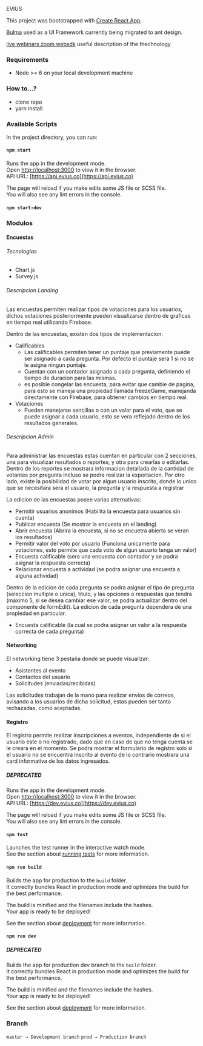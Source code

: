 EVIUS

This project was bootstrapped with [Create React App](https://github.com/facebookincubator/create-react-app).

[Bulma](https://bulma.io) used as a UI Framework currently being migrated to ant design.

[live webinars zoom websdk](https://bloggeek.me/when-will-zoom-use-webrtc/) useful description of the thechnology

###

### Requirements

- Node >= 6 on your local development machine

### How to...?

- clone repo
- yarn install

### Available Scripts

In the project directory, you can run:

#### `npm start`

Runs the app in the development mode.<br>
Open [http://localhost:3000](http://localhost:3000) to view it in the browser.<br>
API URL: [https://api.evius.co](https://api.evius.co)

The page will reload if you make edits some JS file or SCSS file.<br>
You will also see any lint errors in the console.

#### `npm start:dev`

### Modulos

#### Encuestas

###### Tecnologias

- Chart.js
- Survey.js

###### Descripcion Landing

Las encuestas permiten realizar tipos de votaciones para los usuarios, dichos votaciones posteriormente pueden visualizarse dentro
de graficas en tiempo real utilizando Firebase.

Dentro de las encuestas, existen dos tipos de implementacion:

- Calificables
  - Las calificables permiten tener un puntaje que previamente puede ser asignado a cada pregunta. Por defecto el puntaje sera 1 si no se
    le asigna ningun puntaje.
  - Cuentan con un contador asignado a cada pregunta, definiendo el tiempo de duracion para las mismas.
  - es posible congelar las encuesta, para evitar que cambie de pagina, para esto se maneja una propiedad llamada freezeGame, manejanda
    directamente con Firebase, para obtener cambios en tiempo real.
- Votaciones
  - Pueden manejarse sencillas o con un valor para el voto, que se puede asignar a cada usuario, esto se vera reflejado dentro de los resultados generales.

###### Descripcion Admin

Para administrar las encuestas estas cuentan en particular con 2 secciones, una para visualizar resultados o reportes, y otra para crearlas o editarlas.
Dentro de los reportes se mostrara informacion detallada de la cantidad de votantes por pregunta incluso se podra realizar la exportacion. Por otro lado,
existe la posibilidad de votar por algun usuario inscrito, donde lo unico que se necesitara sera el usuario, la pregunta y la respuesta a registrar

La edicion de las encuestas posee varias alternativas:

- Permitir usuarios anonimos (Habilita la encuesta para usuarios sin cuenta)
- Publicar encuesta (Se mostrar la encuesta en el landing)
- Abrir encuesta (Abrira la encuesta, si no se encuetra abierta se veran los resultados)
- Permitir valor del voto por usuario (Funciona unicamente para votaciones, esto permite que cada voto de algun usuario tenga un valor)
- Encuesta calificable (sera una encuesta con contador y se podra asignar la respuesta correcta)
- Relacionar encuesta a actividad (se podra asignar una encuesta a alguna actividad)

Dentro de la edicion de cada pregunta se podra asignar el tipo de pregunta (seleccion multiple o unica), titulo, y las opciones o respuestas que tendra (maximo 5,
si se desea cambiar ese valor, se podra actualizar dentro del componente de formEdit).
La edicion de cada pregunta dependera de una propiedad en particular.

- Encuesta calificable (la cual se podra asignar un valor a la respuesta correcta de cada pregunta)

#### Networking

El networking tiene 3 pestaña donde se puede visualizar:

- Asistentes al evento
- Contactos del usuario
- Solicitudes (enviadas/recibidas)

Las solicitudes trabajan de la mano para realizar envios de correos, avisando a los usuarios de dicha solicitud, estas pueden ser tanto
rechazadas, como aceptadas.

#### Registro

El registro permite realizar inscripciones a eventos, independiente de si el usuario este o no registrado, dado que en caso de que no tenga cuenta
se le creara en el momento. Se podra mostrar el formulario de registro solo si el usuario no se encuentra inscrito al evento de lo contrario mostrara
una card informativa de los datos ingresados.

##### DEPRECATED

Runs the app in the development mode.<br>
Open [http://localhost:3000](http://localhost:3000) to view it in the browser.<br>
API URL: [https://dev.evius.co](https://dev.evius.co)

The page will reload if you make edits some JS file or SCSS file.<br>
You will also see any lint errors in the console.

#### `npm test`

Launches the test runner in the interactive watch mode.<br>
See the section about [running tests](#running-tests) for more information.

#### `npm run build`

Builds the app for production to the `build` folder.<br>
It correctly bundles React in production mode and optimizes the build for the best performance.

The build is minified and the filenames include the hashes.<br>
Your app is ready to be deployed!

See the section about [deployment](#deployment) for more information.

#### `npm run dev`

##### DEPRECATED

Builds the app for production dev branch to the `build` folder.<br>
It correctly bundles React in production mode and optimizes the build for the best performance.

The build is minified and the filenames include the hashes.<br>
Your app is ready to be deployed!

See the section about [deployment](#deployment) for more information.

### Branch

`master → Development branch`
`prod → Production branch`
